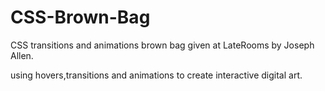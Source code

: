 # CSS-Brown-Bag
CSS transitions and animations brown bag given at LateRooms by Joseph Allen.

using hovers,transitions and animations to create interactive digital art.
